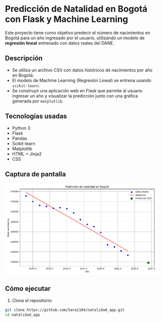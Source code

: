 # Predicción de Natalidad en Bogotá con Flask y Machine Learning

Este proyecto tiene como objetivo predecir el número de nacimientos en Bogotá para un año ingresado por el usuario, utilizando un modelo de **regresión lineal** entrenado con datos reales del DANE.

## Descripción

- Se utiliza un archivo CSV con datos históricos de nacimientos por año en Bogotá.
- El modelo de Machine Learning (Regresión Lineal) se entrena usando `scikit-learn`.
- Se construyó una aplicación web en Flask que permite al usuario ingresar un año y visualizar la predicción junto con una gráfica generada por `matplotlib`.

## Tecnologías usadas

- Python 3
- Flask
- Pandas
- Scikit-learn
- Matplotlib
- HTML + Jinja2
- CSS

## Captura de pantalla

![Captura](static/prediccion.png)

## Cómo ejecutar

1. Clona el repositorio:

```bash
git clone https://github.com/Sara1104/natalidad_app.git
cd natalidad_app
